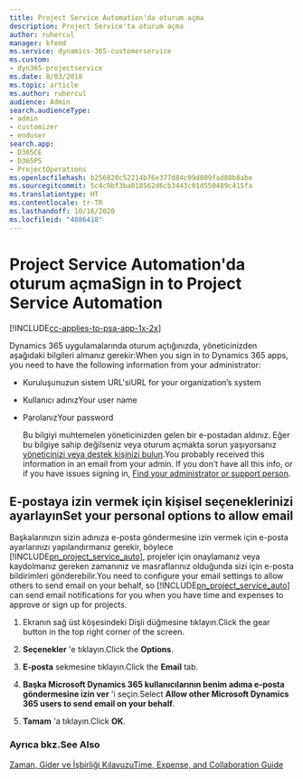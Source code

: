 ```yaml
---
title: Project Service Automation'da oturum açma
description: Project Service'ta oturum açma
author: ruhercul
manager: kfend
ms.service: dynamics-365-customerservice
ms.custom:
- dyn365-projectservice
ms.date: 8/03/2018
ms.topic: article
ms.author: ruhercul
audience: Admin
search.audienceType:
- admin
- customizer
- enduser
search.app:
- D365CE
- D365PS
- ProjectOperations
ms.openlocfilehash: b256820c52214b76e377d84c99d809fad88b8abe
ms.sourcegitcommit: 5c4c9bf3ba018562d6cb3443c01d550489c415fa
ms.translationtype: HT
ms.contentlocale: tr-TR
ms.lasthandoff: 10/16/2020
ms.locfileid: "4086418"
---
```

# <a name="sign-in-to-project-service-automation"></a><span data-ttu-id="a4edb-103">Project Service Automation'da oturum açma</span><span class="sxs-lookup"><span data-stu-id="a4edb-103">Sign in to Project Service Automation</span></span>

[!INCLUDE[cc-applies-to-psa-app-1x-2x](../includes/cc-applies-to-psa-app-1x-2x.md)]

<span data-ttu-id="a4edb-104">Dynamics 365 uygulamalarında oturum açtığınızda, yöneticinizden aşağıdaki bilgileri almanız gerekir:</span><span class="sxs-lookup"><span data-stu-id="a4edb-104">When you sign in to Dynamics 365 apps, you need to have the following information from your administrator:</span></span>  
  
- <span data-ttu-id="a4edb-105">Kuruluşunuzun sistem URL'si</span><span class="sxs-lookup"><span data-stu-id="a4edb-105">URL for your organization’s system</span></span>  
  
- <span data-ttu-id="a4edb-106">Kullanıcı adınız</span><span class="sxs-lookup"><span data-stu-id="a4edb-106">Your user name</span></span>  
  
- <span data-ttu-id="a4edb-107">Parolanız</span><span class="sxs-lookup"><span data-stu-id="a4edb-107">Your password</span></span>  
  
  <span data-ttu-id="a4edb-108">Bu bilgiyi muhtemelen yöneticinizden gelen bir e-postadan aldınız. Eğer bu bilgiye sahip değilseniz veya oturum açmakta sorun yaşıyorsanız [ yöneticinizi veya destek kişinizi bulun](https://docs.microsoft.com/dynamics365/customerengagement/on-premises/basics/find-administrator-support).</span><span class="sxs-lookup"><span data-stu-id="a4edb-108">You probably received this information in an email from your admin. If you don’t have all this info, or if you have issues signing in, [Find your administrator or support person](https://docs.microsoft.com/dynamics365/customerengagement/on-premises/basics/find-administrator-support).</span></span>  
  
## <a name="set-your-personal-options-to-allow-email"></a><span data-ttu-id="a4edb-109">E-postaya izin vermek için kişisel seçeneklerinizi ayarlayın</span><span class="sxs-lookup"><span data-stu-id="a4edb-109">Set your personal options to allow email</span></span>  
 <span data-ttu-id="a4edb-110">Başkalarınızın sizin adınıza e-posta göndermesine izin vermek için e-posta ayarlarınızı yapılandırmanız gerekir, böylece [!INCLUDE[pn_project_service_auto](../includes/pn-project-service-auto.md)], projeler için onaylamanız veya kaydolmanız gereken zamanınız ve masraflarınız olduğunda sizi için e-posta bildirimleri gönderebilir.</span><span class="sxs-lookup"><span data-stu-id="a4edb-110">You need to configure your email settings to allow others to send email on your behalf, so [!INCLUDE[pn_project_service_auto](../includes/pn-project-service-auto.md)] can send email notifications for you when you have time and expenses to approve or sign up for projects.</span></span>  
  
1.  <span data-ttu-id="a4edb-111">Ekranın sağ üst köşesindeki Dişli düğmesine tıklayın.</span><span class="sxs-lookup"><span data-stu-id="a4edb-111">Click the gear button in the top right corner of the screen.</span></span>  
  
2.  <span data-ttu-id="a4edb-112">**Seçenekler** 'e tıklayın.</span><span class="sxs-lookup"><span data-stu-id="a4edb-112">Click the **Options**.</span></span>  
  
3.  <span data-ttu-id="a4edb-113">**E-posta** sekmesine tıklayın.</span><span class="sxs-lookup"><span data-stu-id="a4edb-113">Click the **Email** tab.</span></span>  
  
4.  <span data-ttu-id="a4edb-114">**Başka Microsoft Dynamics 365 kullanıcılarının benim adıma e-posta göndermesine izin ver** 'i seçin.</span><span class="sxs-lookup"><span data-stu-id="a4edb-114">Select **Allow other Microsoft Dynamics 365 users to send email on your behalf**.</span></span>  
  
5.  <span data-ttu-id="a4edb-115">**Tamam** 'a tıklayın.</span><span class="sxs-lookup"><span data-stu-id="a4edb-115">Click **OK**.</span></span>  
  
### <a name="see-also"></a><span data-ttu-id="a4edb-116">Ayrıca bkz.</span><span class="sxs-lookup"><span data-stu-id="a4edb-116">See Also</span></span>  
 [<span data-ttu-id="a4edb-117">Zaman, Gider ve İşbirliği Kılavuzu</span><span class="sxs-lookup"><span data-stu-id="a4edb-117">Time, Expense, and Collaboration Guide</span></span>](../psa/time-expense-collaboration-guide.md)

